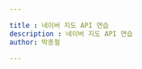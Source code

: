 ```yaml
---

title : 네이버 지도 API 연습
description : 네이버 지도 API 연습
author: 박종철

---
```


<!DOCTYPE html>
<html>
<head>
    <meta charset="UTF-8">
    <meta http-equiv="X-UA-Compatible" content="IE=edge">
    <meta name="viewport" content="width=device-width, initial-scale=1.0, maximum-scale=1.0, minimum-scale=1.0, user-scalable=no">
    <title>간단한 지도 표시하기</title>
    <script type="text/javascript" src="https://openapi.map.naver.com/openapi/v3/maps.js?clientId=H8m5Fb98pmWQ04j1aHH6"></script>
</head>
<body>
<div id="map" style="width:100%;height:400px;"></div>

<script>

function drawMap(){

    var markers = [],
    infoWindows = [];
    
    var surfObj = [
                    {
                    "title":"기문산",
                    "latitude":37.968241,
                    "longitude":128.763522,
                    "wf":"구름조금",
                    "wh":"6",
                    "wd":"서풍",
                    "ws":"매우강"    
                    },
                    {
                    "title":"부산",    
                    "latitude":37.967241,
                    "longitude":128.762522,
                    "wf":"맑음",
                    "wh":"1",
                    "wd":"동풍",
                    "ws":"약"    
                    }
    ]

    var map = new naver.maps.Map('map', {
            center: new naver.maps.LatLng(37.3614483, 129.1114883),
            zoom: 10
        });

    for(i=0;i<surfObj.length;i++){

        var position = new naver.maps.LatLng(surfObj[i].latitude, surfObj[i].longitude);

        var marker = new naver.maps.Marker({
            map: map,
            position: position,
            title: surfObj[i].title,
            zIndex: 100
        });

        var contentString = [
            '<div class="iw_inner">',
            '   <h3>장소'+i+'</h3>',
            '   <p>수온/기온:시원<br />',
            '       파고:'+surfObj[i].wh+'<br />',
            '       바람:'+surfObj[i].ws+'<br />',
            '   </p>',
            '</div>'
        ].join('');

        var infoWindow = new naver.maps.InfoWindow({
            content: contentString
        });

        markers.push(marker);
        infoWindows.push(infoWindow);

    }


    naver.maps.Event.addListener(map, 'idle', function() {
        updateMarkers(map, markers);
    });

    function updateMarkers(map, markers) {

        var mapBounds = map.getBounds();
        var marker, position;

        for (var i = 0; i < markers.length; i++) {

            marker = markers[i]
            position = marker.getPosition();

            if (mapBounds.hasLatLng(position)) {
                showMarker(map, marker);
            } else {
                hideMarker(map, marker);
            }
        }
    }

    function showMarker(map, marker) {

        if (marker.setMap()) return;
        marker.setMap(map);
    }

    function hideMarker(map, marker) {

        if (!marker.setMap()) return;
        marker.setMap(null);
    }

    // 해당 마커의 인덱스를 seq라는 클로저 변수로 저장하는 이벤트 핸들러를 반환합니다.
    function getClickHandler(seq) {
        return function(e) {
            var marker = markers[seq],
                infoWindow = infoWindows[seq];

            if (infoWindow.getMap()) {
                infoWindow.close();
            } else {
                infoWindow.open(map, marker);
            }
        }
    }

    for (var i=0, ii=markers.length; i<ii; i++) {
        naver.maps.Event.addListener(markers[i], 'click', getClickHandler(i));
    }
}

</script>
</body>
</html>
